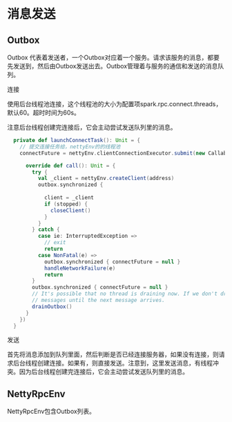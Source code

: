 # 消息发送 #

## Outbox ##

Outbox 代表着发送者，一个Outbox对应着一个服务。请求该服务的消息，都要先发送到，然后由Outbox发送出去。Outbox管理着与服务的通信和发送的消息队列。



连接

使用后台线程池连接，这个线程池的大小为配置项spark.rpc.connect.threads，默认60。超时时间为60s。

注意后台线程创建完连接后，它会主动尝试发送队列里的消息。



```scala
  private def launchConnectTask(): Unit = {
    // 提交连接任务给，nettyEnv的的线程池
    connectFuture = nettyEnv.clientConnectionExecutor.submit(new Callable[Unit] {

      override def call(): Unit = {
        try {
          val _client = nettyEnv.createClient(address)
          outbox.synchronized {
            
            client = _client
            if (stopped) {
              closeClient()
            }
          }
        } catch {
          case ie: InterruptedException =>
            // exit
            return
          case NonFatal(e) =>
            outbox.synchronized { connectFuture = null }
            handleNetworkFailure(e)
            return
        }
        outbox.synchronized { connectFuture = null }
        // It's possible that no thread is draining now. If we don't drain here, we cannot send the
        // messages until the next message arrives.
        drainOutbox()
      }
    })
  }
```





发送

首先将消息添加到队列里面，然后判断是否已经连接服务器，如果没有连接，则请求后台线程创建连接。如果有，则直接发送。注意到，这里发送消息，有线程冲突。因为后台线程创建完连接后，它会主动尝试发送队列里的消息。



## NettyRpcEnv ##

NettyRpcEnv包含Outbox列表。







